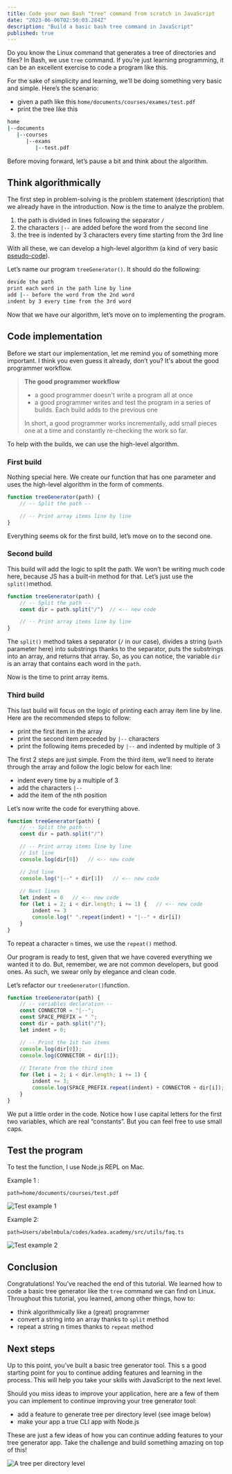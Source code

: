 ```yaml
---
title: Code your own Bash "tree" command from scratch in JavaScript
date: "2023-06-06T02:50:03.284Z"
description: "Build a basic bash tree command in JavaScript"
published: true
---
```



Do you know the Linux command that generates a tree of directories and files? In Bash, we use `tree` command. If you’re just learning programming, it can be an excellent exercise to code a program like this.

For the sake of simplicity and learning, we’ll be doing something very basic and simple. Here’s the scenario:

- given a path like this `home/documents/courses/exames/test.pdf`
- print the tree like this

```bash
home
|--documents
   |--courses
      |--exams
         |--test.pdf
```

Before moving forward, let’s pause a bit and think about the algorithm.

## Think algorithmically

The first step in problem-solving is the problem statement (description) that we already have in the introduction. Now is the time to analyze the problem.

1. the path is divided in lines following the separator `/`
2. the characters `|--` are added before the word from the second line
3. the tree is indented by 3 characters every time starting from the 3rd line

With all these, we can develop a high-level algorithm (a kind of very basic [pseudo-code](/blog/pseudocode)).

Let’s name our program `treeGenerator()`. It should do the following:

```bash
devide the path
print each word in the path line by line
add |-- before the word from the 2nd word
indent by 3 every time from the 3rd word
```

Now that we have our algorithm, let’s move on to implementing the program.

## Code implementation

Before we start our implementation, let me remind you of something more important. I think you even guess it already, don’t you? It's about the good programmer workflow.
> **The good programmer workflow**
>* a good programmer doesn't write a program all at once
>* a good programmer writes and test the program in a series of builds. Each build adds to the previous one
>    
> In short, a good programmer works incrementally, add small pieces one at a time and constantly re-checking the work so far.

To help with the builds, we can use the high-level algorithm.

### First build

Nothing special here. We create our function that has one parameter and uses the high-level algorithm in the form of comments.

```jsx
function treeGenerator(path) {
	// -- Split the path --

	// -- Print array items line by line
}
```

Everything seems ok for the first build, let’s move on to the second one.

### Second build

This build will add the logic to split the path. We won’t be writing much code here, because JS has a built-in method for that. Let’s just use the `split()`method.

```js
function treeGenerator(path) {
	// -- Split the path --
	const dir = path.split("/")  // <-- new code

	// -- Print array items line by line
}
```

The `split()` method takes a separator (`/` in our case), divides a string (`path` parameter here) into substrings thanks to the separator, puts the substrings into an array, and returns that array. So, as you can notice, the variable `dir` is an array that contains each word in the `path`. 

Now is the time to print array items.

### Third build

This last build will focus on the logic of printing each array item line by line. Here are the recommended steps to follow:

- print the first item in the array
- print the second item preceded by `|--` characters
- print the following items preceded by `|--` and indented by multiple of 3

The first 2 steps are just simple. From the third item, we’ll need to iterate through the array and follow the logic below for each line:

- indent every time by a multiple of 3
- add the characters `|--`
- add the item of the nth position

Let’s now write the code for everything above.

```js
function treeGenerator(path) {
	// -- Split the path --
	const dir = path.split("/")  

	// -- Print array items line by line
	// 1st line
	console.log(dir[0])   // <-- new code

	// 2nd line
	console.log("|--" + dir[1])   // <-- new code
	
	// Next lines
	let indent = 0   // <-- new code
	for (let i = 2; i < dir.length; i += 1) {   // <-- new code
		indent += 3
		console.log(" ".repeat(indent) + "|--" + dir[i])
	}
}
```

To repeat a character `n` times, we use the `repeat()` method. 

Our program is ready to test, given that we have covered everything we wanted it to do. But, remember, we are not common developers, but good ones. As such, we swear only by elegance and clean code.

Let’s refactor our `treeGenerator()`function.

```js
function treeGenerator(path) {
	// -- variables declaration --
	const CONNECTOR = "|--";
	const SPACE_PREFIX = " ";
	const dir = path.split("/");
	let indent = 0;

	// -- Print the 1st two items
	console.log(dir[0]); 
	console.log(CONNECTOR + dir[1]);
	
	// Iterate from the third item
	for (let i = 2; i < dir.length; i += 1) { 
		indent += 3;
		console.log(SPACE_PREFIX.repeat(indent) + CONNECTOR + dir[i]);
	}
}
```

We put a little order in the code. Notice how I use capital letters for the first two variables, which are real “constants”. But you can feel free to use small caps.

## Test the program

To test the function, I use Node.js REPL on Mac.

Example 1 : 

`path=home/documents/courses/test.pdf`

![Test example 1](test-example1.png)

Example 2:

`path=Users/abelmbula/codes/kadea.academy/src/utils/faq.ts` 

![Test example 2](test-example2.png)

## Conclusion

Congratulations! You’ve reached the end of this tutorial. We learned how to code a basic tree generator like the `tree` command we can find on Linux. Throughout this tutorial, you learned, among other things, how to:

- think algorithmically like a (great) programmer
- convert a string into an array thanks to `split` method
- repeat a string n times thanks to `repeat` method

## Next steps

Up to this point, you’ve built a basic tree generator tool. This s a good starting point for you to continue adding features and learning in the process. This will help you take your skills with JavaScript to the next level.

Should you miss ideas to improve your application, here are a few of them you can implement to continue improving your tree generator tool:

- add a feature to generate  tree per directory level (see image below)
- make your app a true CLI app with Node.js

These are just a few ideas of how you can continue adding features to your tree generator app. Take the challenge and build something amazing on top of this!

![A tree per directory level](tree-per-dir-level.png)

